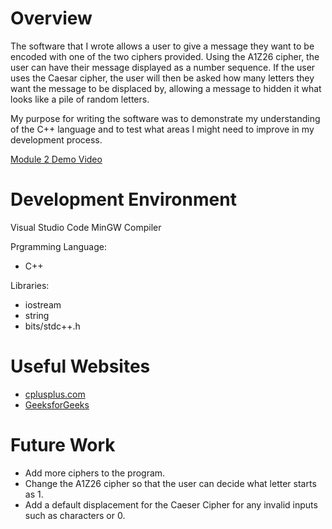 # Overview

The software that I wrote allows a user to give a message they want to be encoded with one of the two ciphers provided.
Using the A1Z26 cipher, the user can have their message displayed as a number sequence. 
If the user uses the Caesar cipher, the user will then be asked how many letters they want the message to be displaced by, allowing a message to hidden it what looks like a pile of random letters.

My purpose for writing the software was to demonstrate my understanding of the C++ language and to test what areas I might need to improve in my development process.

[Module 2 Demo Video](https://www.youtube.com/watch?v=hTGahvRSRrc)

# Development Environment

Visual Studio Code
MinGW Compiler

Prgramming Language:
* C++

Libraries:
* iostream
* string
* bits/stdc++.h

# Useful Websites

* [cplusplus.com](https://www.cplusplus.com/)
* [GeeksforGeeks](https://www.geeksforgeeks.org/c-plus-plus/?ref=shm)

# Future Work

* Add more ciphers to the program.
* Change the A1Z26 cipher so that the user can decide what letter starts as 1.
* Add a default displacement for the Caeser Cipher for any invalid inputs such as characters or 0.
